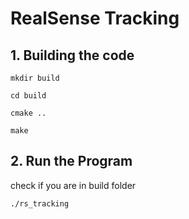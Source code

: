 # RealSense Tracking

## 1. Building the code

`mkdir build`

`cd build`

`cmake ..`

`make`

## 2. Run the Program

check if you are in build folder

`./rs_tracking`
